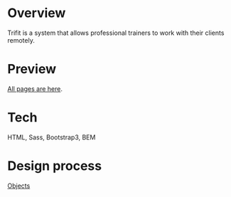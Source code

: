 # Overview 

Trifit is a system that allows professional trainers to work with their clients remotely.

# Preview 

[All pages are here](https://zorenko.github.io/trifit/index.html).

# Tech

HTML, Sass, Bootstrap3, BEM

# Design process 

[Objects](objects.md)
